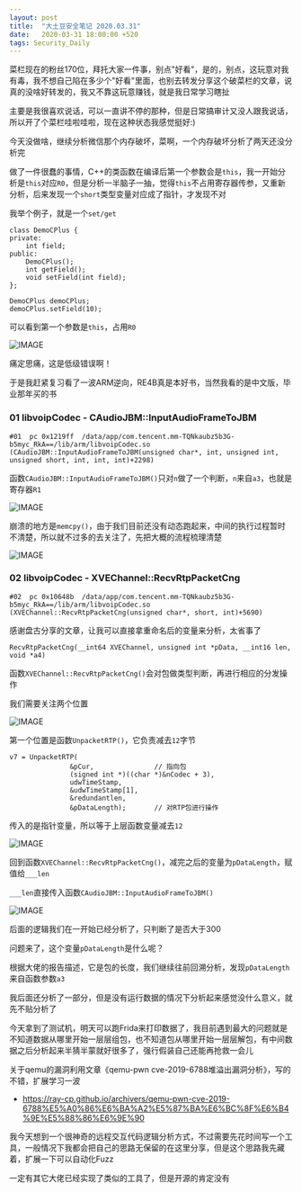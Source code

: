 ```yaml
---
layout: post
title:  "大土豆安全笔记 2020.03.31"
date:   2020-03-31 18:00:00 +520
tags: Security_Daily
---
```


菜栏现在的粉丝170位，拜托大家一件事，别点"好看"，是的，别点，这玩意对我有毒，我不想自己陷在多少个"好看"里面，也别去转发分享这个破菜栏的文章，说真的没啥好转发的，我又不靠这玩意赚钱，就是我日常学习瞎扯

主要是我很喜欢说话，可以一直讲不停的那种，但是日常搞审计又没人跟我说话，所以开了个菜栏哇啦哇啦，现在这种状态我感觉挺好:)

今天没做啥，继续分析微信那个内存破坏，菜啊，一个内存破坏分析了两天还没分析完

做了一件很蠢的事情，C++的类函数在编译后第一个参数会是`this`，我一开始分析是`this`对应`R0`，但是分析一半脑子一抽，觉得`this`不占用寄存器传参，又重新分析，后来发现一个`short`类型变量对应成了指针，才发现不对

我举个例子，就是一个`set/get`
```
class DemoCPlus {
private:
    int field;
public:
    DemoCPlus();
    int getField();
    void setField(int field);
};

DemoCPlus demoCPlus;
demoCPlus.setField(10);
```

可以看到第一个参数是`this`，占用`R0`

![IMAGE](/assets/resources/D5689372426290773BFBF016567ADAD7.jpg)

痛定思痛，这是低级错误啊！

于是我赶紧复习看了一波ARM逆向，RE4B真是本好书，当然我看的是中文版，毕业那年买的书

### 01 libvoipCodec - CAudioJBM::InputAudioFrameToJBM
```
#01  pc 0x1219ff  /data/app/com.tencent.mm-TQNkaubz5b3G-b5myc_RkA==/lib/arm/libvoipCodec.so (CAudioJBM::InputAudioFrameToJBM(unsigned char*, int, unsigned int, unsigned short, int, int, int)+2298)
```

函数`CAudioJBM::InputAudioFrameToJBM()`只对`n`做了一个判断，`n`来自`a3`，也就是寄存器`R1`

![IMAGE](/assets/resources/71A1CFFFDAADA365C742FDB7D904BB16.jpg)

崩溃的地方是`memcpy()`，由于我们目前还没有动态跑起来，中间的执行过程暂时不清楚，所以就不过多的去关注了，先把大概的流程梳理清楚

![IMAGE](/assets/resources/FCD111DEC65630FFE311C7675DA7C340.jpg)

### 02 libvoipCodec - XVEChannel::RecvRtpPacketCng
```
#02  pc 0x10648b  /data/app/com.tencent.mm-TQNkaubz5b3G-b5myc_RkA==/lib/arm/libvoipCodec.so (XVEChannel::RecvRtpPacketCng(unsigned char*, short, int)+5690)
```

感谢盘古分享的文章，让我可以直接拿重命名后的变量来分析，太省事了
```
RecvRtpPacketCng(__int64 XVEChannel, unsigned int *pData, __int16 len, void *a4)
```

函数`XVEChannel::RecvRtpPacketCng()`会对包做类型判断，再进行相应的分发操作

我们需要关注两个位置

![IMAGE](/assets/resources/0074258F7776A64274468B12AFC978D3.jpg)

第一个位置是函数`UnpacketRTP()`，它负责减去`12`字节
```
v7 = UnpacketRTP(
               &pCur,               // 指向包
               (signed int *)((char *)&nCodec + 3),
               udwTimeStamp,
               &udwTimeStamp[1],
               &redundantlen,
               &pDataLength);       // 对RTP包进行操作
```

传入的是指针变量，所以等于上层函数变量减去`12`

![IMAGE](/assets/resources/987D119DE331317E7EE9EC25481B2745.jpg)

回到函数`XVEChannel::RecvRtpPacketCng()`，减完之后的变量为`pDataLength`，赋值给`___len`

`___len`直接传入函数`CAudioJBM::InputAudioFrameToJBM()`

![IMAGE](/assets/resources/76933385D941A6569F54D941E470867C.jpg)

后面的逻辑我们在一开始已经分析了，只判断了是否大于300

问题来了，这个变量`pDataLength`是什么呢？

根据大佬的报告描述，它是包的长度，我们继续往前回溯分析，发现`pDataLength`来自函数参数`a3`

我后面还分析了一部分，但是没有运行数据的情况下分析起来感觉没什么意义，就先不贴分析了

今天拿到了测试机，明天可以跑Frida来打印数据了，我目前遇到最大的问题就是不知道数据从哪里开始一层层组包，也不知道包从哪里开始一层层解包，有中间数据之后分析起来半猜半蒙就好很多了，强行假装自己还能再抢救一会儿

关于qemu的漏洞利用文章《qemu-pwn cve-2019-6788堆溢出漏洞分析》，写的不错，扩展学习一波
- https://ray-cp.github.io/archivers/qemu-pwn-cve-2019-6788%E5%A0%86%E6%BA%A2%E5%87%BA%E6%BC%8F%E6%B4%9E%E5%88%86%E6%9E%90

我今天想到一个很神奇的远程交互代码逻辑分析方式，不过需要先花时间写一个工具，一般情况下我都会把自己的思路无保留的在这里分享，但是这个思路我先藏着，扩展一下可以自动化Fuzz

一定有其它大佬已经实现了类似的工具了，但是开源的肯定没有